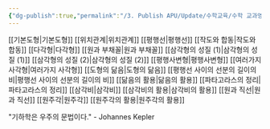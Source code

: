 ```yaml
---
{"dg-publish":true,"permalink":"/3. Publish APU/Update/수학교육/수학 교과영역/수학영역/평면도형/","dgPassFrontmatter":true,"noteIcon":"","created":"","updated":""}
---
```





[[기본도형\|기본도형]] [[위치관계\|위치관계]] [[평행선\|평행선]] [[작도와 합동\|작도와 합동]] [[다각형\|다각형]] [[원과 부채꼴\|원과 부채꼴]] [[삼각형의 성질 (1)\|삼각형의 성질 (1)]] [[삼각형의 성질 (2)\|삼각형의 성질 (2)]] [[평행사변형\|평행사변형]] [[여러가지 사각형\|여러가지 사각형]] [[도형의 닮음\|도형의 닮음]] [[평행선 사이의 선분의 길이의 비\|평행선 사이의 선분의 길이의 비]] [[닮음의 활용\|닮음의 활용]] [[파타고라스의 정리\|파타고라스의 정리]] [[삼각비\|삼각비]] [[삼각비의 활용\|삼각비의 활용]] [[원과 직선\|원과 직선]] [[원주각\|원주각]] [[원주각의 활용\|원주각의 활용]]

"기하학은 우주의 문법이다." - Johannes Kepler